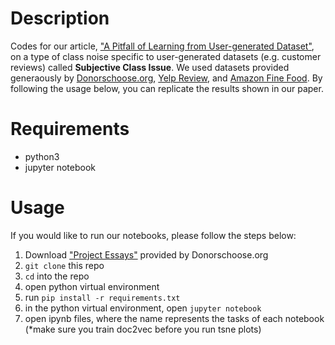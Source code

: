 # Description

Codes for our article, ["A Pitfall of Learning from User-generated Dataset"](https://arxiv.org/abs/2003.10621), on a type of class noise specific to user-generated datasets (e.g. customer reviews) called **Subjective Class Issue**. We used datasets provided generaously by [Donorschoose.org](https://research.donorschoose.org/t/download-opendata/33), [Yelp Review](https://www.yelp.com/dataset), and [Amazon Fine Food](https://www.kaggle.com/snap/amazon-fine-food-reviews). By following the usage below, you can replicate the results shown in our paper.

# Requirements 
* python3
* jupyter notebook

# Usage

If you would like to run our notebooks, please follow the steps below:
1. Download ["Project Essays"](https://research.donorschoose.org/t/download-opendata/33) provided by Donorschoose.org
1. `git clone` this repo
1. `cd` into the repo
1. open python virtual environment
1. run `pip install -r requirements.txt`
1. in the python virtual environment, open `jupyter notebook`
1. open ipynb files, where the name represents the tasks of each notebook
(*make sure you train doc2vec before you run tsne plots)

<!--# Citation

If you would find our paper or codes useful, please cite our paper:
```BibTex
@Article{NemotoShweta20,
  author        = "Kei Nemoto, Shweta Jain",
  title         = "A Pitfall of Learning from User-generated Data: In-depth Analysis of Subjective Class Problem",
  journal       = "arXiv:2003.10621",
  year          = "2020",
}-->
